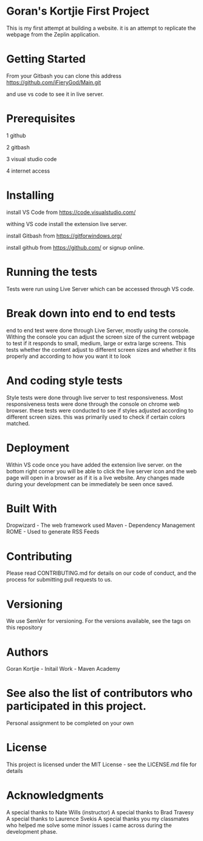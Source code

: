 # Goran's Kortjie First Project
This is my first attempt at building a website. it is an attempt to replicate the webpage from the Zeplin application.
# Getting Started
From your Gitbash you can clone this address https://github.com/iFieryGod/Main.git

and use vs code to see it in live server.
# Prerequisites
1 github

2 gitbash

3 visual studio code

4 internet access
# Installing
install VS Code from https://code.visualstudio.com/

withing VS code install the extension live server.

install Gitbash from https://gitforwindows.org/

install github from https://github.com/ or signup online.
# Running the tests
Tests were run using Live Server which can be accessed through VS code.
# Break down into end to end tests
end to end test were done through Live Server, mostly using the console. Withing the console you can adjust the screen size of the current webpage to test if it responds to small, medium, large or extra large screens. This tests whether the content adjust to different screen sizes and whether it fits properly and according to how you want it to look
# And coding style tests
Style tests were done through live server to test responsiveness. Most responsiveness tests were done through the console on chrome web browser. these tests were conducted to see if styles adjusted according to different screen sizes. this was primarily used to check if certain colors matched.
# Deployment
Within VS code once you have added the extension live server. on the bottom right corner you will be able to click the live server icon and the web page will open in a browser as if it is a live website. Any changes made during your development can be immediately be seen once saved.
# Built With
Dropwizard - The web framework used
Maven - Dependency Management
ROME - Used to generate RSS Feeds
# Contributing
Please read CONTRIBUTING.md for details on our code of conduct, and the process for submitting pull requests to us.
# Versioning
We use SemVer for versioning. For the versions available, see the tags on this repository
# Authors
Goran Kortjie - Initail Work - Maven Academy
# See also the list of contributors who participated in this project.
Personal assignment to be completed on your own
# License
This project is licensed under the MIT License - see the LICENSE.md file for details
# Acknowledgments
A special thanks to Nate Wills (instructor)
A special thanks to Brad Travesy
A special thanks to Laurence Svekis
A special thanks you my classmates who helped me solve some minor issues i came across during the development phase.
